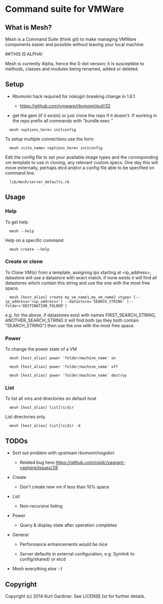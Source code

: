 # Command suite for VMWare

## What is Mesh?

Mesh is a Command Suite (think git) to make managing VMWare components easier and possible without leaving your local machine.

##THIS IS ALPHA!

Mesh is currently Alpha, hence the 0-dot version; it is susceptible to methods, classes and modules being renamed, added or deleted.

## Setup

* Rbvmomi hack required for nokogiri breaking change in 1.6.1

  * https://github.com/vmware/rbvmomi/pull/32

* get the gem (if it exists) or just clone the repo if it doesn't.  If working in the repo prefix all commands with "bundle exec "

```
  mesh <options_here> initconfig
```

To setup multiple connections use the form

```
  mesh <site_name> <options_here> initconfig
```

Edit the config file to set your available image types and the corresponding vm template to use in cloning, any relevant custom specs.  One day this will move externally, perhaps etcd and/or a config file able to be specified on command line.
```
  lib/mesh/server_defaults.rb 
```

## Usage

### Help

To get help
  
```
  mesh --help
```

Help on a specific command

```
  mesh create --help
```

### Create or clone

To Clone VM(s) from a template, assigning ips starting at <ip_address>, datastore will use a datastore with exact match, if none exists it will find all datastores which contain this string and use the one with the most free space.

```
  mesh [host_alias] create my_vm_name1,my_vm_name2 <type> [--ip_address='<ip_address>'] --datastore='SEARCH_STRING' [--folder='DESTINATION_FOLDER']
```
e.g. for the above, if datastores exist with names FIRST_SEARCH_STRING, ANOTHER_SEARCH_STRING it will find both (as they both contain "SEARCH_STRING") then use the one with the most free space.

### Power

To change the power state of a VM

```
  mesh [host_alias] power 'folder/machine_name' on
```

```
  mesh [host_alias] power 'folder/machine_name' off
```

```
  mesh [host_alias] power 'folder/machine_name' destroy
```

### List

To list all vms and directories on default host

```
  mesh [host_alias] list|ls|dir
```

List directories only

```
  mesh [host_alias] list|ls|dir -d 
```

## TODOs

* Sort out problem with upstream rbvmomi/nogokiri

  * Related bug here https://github.com/nsidc/vagrant-vsphere/issues/28

* Create

  * Don't create new vm if less than 10% space

* List 

  * Non-recursive listing

* Power
  
  * Query & display state after operation completes

* General

  * Performance enhancements would be nice

  * Server defaults in external configuration, e.g. Symlink to config/shared/ or etcd

* Mesh everything else :-)


## Copyright

Copyright (c) 2014 Kurt Gardiner. See LICENSE.txt for further details.


